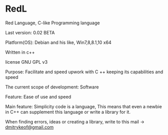 # RedL
Red Language, C-like Programming language

Last version: 0.02 BETA

Platform(OS): Debian and his like, Win7,8,8.1,10 x64

Written in c++

license GNU GPL v3






Purpose: Facilitate and speed upwork with C ++ keeping its capabilities and speed

The current scope of development: Software

Feature: Ease of use and speed

Main feature: Simplicity code is a language, This means that even a 
newbie in C++ can supplement this language or write a library for it.

When finding errors, ideas or creating a library, write to this mail -> dmitrykeof@gmail.com
